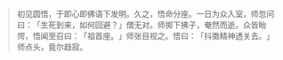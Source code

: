 
> 初见圆悟，于即心即佛语下发明。久之，悟命分座。一日为众入室，师忽问曰：​「生死到来，如何回避？​」僧无对。师掷下拂子，奄然而逝。众皆眙愕，悟闻至召曰：​「祖首座。​」师张目视之。悟曰：​「抖擞精神透关去。​」师点头，竟尔趋寂。
